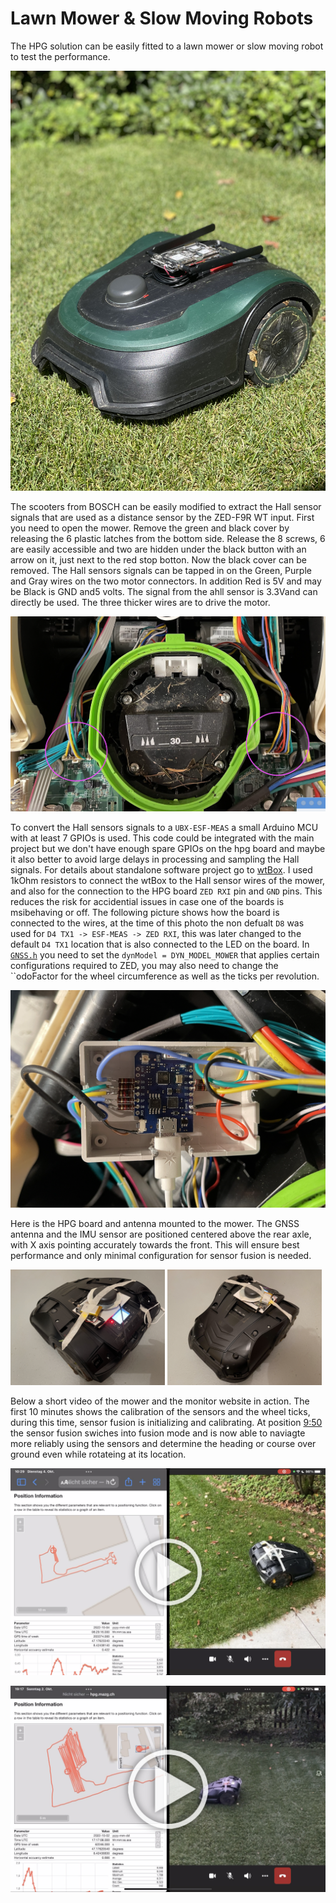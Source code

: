 # Lawn Mower & Slow Moving Robots

The HPG solution can be easily fitted to a lawn mower or slow moving robot to test the performance. 

![Bosch lawn mower](Mower.jpg)

The scooters from BOSCH can be easily modified to extract the Hall sensor signals that are used as a distance sensor by the ZED-F9R WT input. First you need to open the mower. Remove the green and black cover by releasing the 6 plastic latches from the bottom side. Release the 8 screws, 6 are easily accessible and two are hidden under the black button with an arrow on it, just next to the red stop botton. Now the black cover can be removed. The Hall sensors signals can be tapped in on the Green, Purple and Gray wires on the two motor connectors. In addition Red is 5V and may be Black is GND and5 volts. The signal from the ahll sensor is 3.3Vand can directly be used. The three thicker wires are to drive the motor. 

![Bosch lawn mower](Mower_Hack.png)

To convert the Hall sensors signals to a ``UBX-ESF-MEAS`` a small Arduino MCU with at least 7 GPIOs is used. This code could be integrated with the main project but we don't have enough spare GPIOs on the hpg board and maybe it also better to avoid large delays in processing and sampling the Hall signals. For details about standalone software project go to [wtBox](../software/wtBox/). I used 1kOhm resistors to connect the wtBox to the Hall sensor wires of the mower, and also for the connection to the HPG board ``ZED RXI`` pin and ``GND`` pins. This reduces the risk for accidential issues in case one of the boards is msibehaving or off. The following picture shows how the board is connected to the wires, at the time of this photo the non defualt ``D8`` was used for ``D4 TX1 -> ESF-MEAS -> ZED RXI``, this was later changed to the default ``D4 TX1`` location that is also connected to the LED on the board. In [``GNSS.h``](../software/GNSS.h) you need to set the ``dynModel = DYN_MODEL_MOWER`` that applies certain configurations required to ZED, you may also need to change the ``odoFactor for the wheel circumference as well as the ticks per revolution. 

![Bosch lawn mower](Mower_WtBox.png)

Here is the HPG board and antenna mounted to the mower. The GNSS antenna and the IMU sensor are positioned centered above the rear axle, with X axis pointing accurately towards the front. This will ensure best performance and only minimal configuration for sensor fusion is needed.  

<img width ="49%" src="Mower_Proto1.png"> <img width ="49%" src="Mower_Proto2.png"> 

Below a short video of the mower and the monitor website in action. The first 10 minutes shows the calibration of the sensors and the wheel ticks, during this time, sensor fusion is initializing and calibrating. At position [9:50](https://youtu.be/d0S1z9fmatQ?t=590) the sensor fusion swiches into fusion mode and is now able to naviagte more reliably using the sensors and determine the heading or course over ground even while rotateing at its location. 

[![HPG Mower with IMU and DWT Sensor Fusion Video](HPG_MowerPlay2.png)](https://youtu.be/o-bJSjF51Sc)

[![HPG Mower with IMU only Sensor Fusion Video](HPG_MowerPlay.png)](https://youtu.be/d0S1z9fmatQ)

